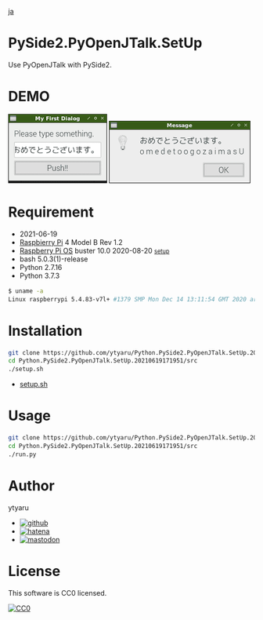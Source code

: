[ja](./README.ja.md)

# PySide2.PyOpenJTalk.SetUp

Use PyOpenJTalk with PySide2.

# DEMO

![0](https://github.com/ytyaru/Python.PySide2.PyOpenJTalk.SetUp.20210619171951/blob/master/doc/0.png?raw=true)
![1](https://github.com/ytyaru/Python.PySide2.PyOpenJTalk.SetUp.20210619171951/blob/master/doc/1.png?raw=true)

# Requirement

* <time datetime="2021-06-19T17:19:48+0900">2021-06-19</time>
* [Raspbierry Pi](https://ja.wikipedia.org/wiki/Raspberry_Pi) 4 Model B Rev 1.2
* [Raspberry Pi OS](https://ja.wikipedia.org/wiki/Raspbian) buster 10.0 2020-08-20 <small>[setup](http://ytyaru.hatenablog.com/entry/2020/10/06/111111)</small>
* bash 5.0.3(1)-release
* Python 2.7.16
* Python 3.7.3

```sh
$ uname -a
Linux raspberrypi 5.4.83-v7l+ #1379 SMP Mon Dec 14 13:11:54 GMT 2020 armv7l GNU/Linux
```

# Installation

```sh
git clone https://github.com/ytyaru/Python.PySide2.PyOpenJTalk.SetUp.20210619171951
cd Python.PySide2.PyOpenJTalk.SetUp.20210619171951/src
./setup.sh
```

* [setup.sh](src/setup.sh)

# Usage

```sh
git clone https://github.com/ytyaru/Python.PySide2.PyOpenJTalk.SetUp.20210619171951
cd Python.PySide2.PyOpenJTalk.SetUp.20210619171951/src
./run.py
```

# Author

ytyaru

* [![github](http://www.google.com/s2/favicons?domain=github.com)](https://github.com/ytyaru "github")
* [![hatena](http://www.google.com/s2/favicons?domain=www.hatena.ne.jp)](http://ytyaru.hatenablog.com/ytyaru "hatena")
* [![mastodon](http://www.google.com/s2/favicons?domain=mstdn.jp)](https://mstdn.jp/web/accounts/233143 "mastdon")

# License

This software is CC0 licensed.

[![CC0](http://i.creativecommons.org/p/zero/1.0/88x31.png "CC0")](http://creativecommons.org/publicdomain/zero/1.0/deed.en)

